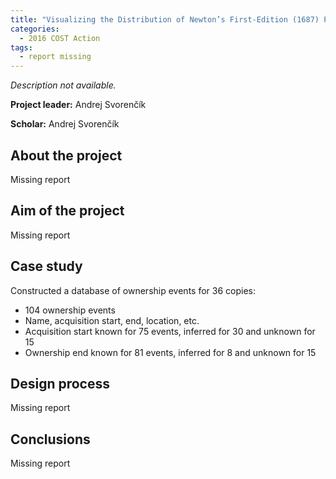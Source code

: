 ```yaml
---
title: "Visualizing the Distribution of Newton’s First-Edition (1687) Principia Copies"
categories:
  - 2016 COST Action
tags:
  - report missing
---
```


*Description not available.*

**Project leader:** Andrej Svorenčík

**Scholar:** Andrej Svorenčík

## About the project

Missing report

## Aim of the project

Missing report

## Case study

Constructed a database of ownership events for 36 copies:

- 104 ownership events
- Name, acquisition start, end, location, etc.
- Acquisition start known for 75 events, inferred for 30 and unknown for 15
- Ownership end known for 81 events, inferred for 8 and unknown for 15

## Design process

 Missing report

## Conclusions

Missing report

